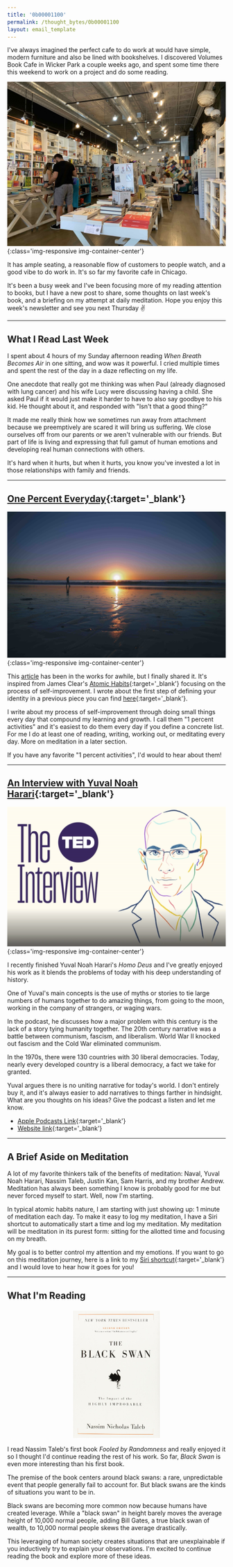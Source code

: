 ```yaml
---
title: '0b00001100'
permalink: /thought_bytes/0b00001100
layout: email_template
---
```

I've always imagined the perfect cafe to do work at would have simple, modern furniture and also be lined with bookshelves. I discovered Volumes Book Cafe in Wicker Park a couple weeks ago, and spent some time there this weekend to work on a project and do some reading.

![](/images/thought_bytes/volume.jpg){:class='img-responsive img-container-center'}

It has ample seating, a reasonable flow of customers to people watch, and a good vibe to do work in. It's so far my favorite cafe in Chicago.

It's been a busy week and I've been focusing more of my reading attention to books, but I have a new post to share, some thoughts on last week's book, and a briefing on my attempt at daily meditation. Hope you enjoy this week's newsletter and see you next Thursday ✌️

<hr class='post-hr' />

## What I Read Last Week

I spent about 4 hours of my Sunday afternoon reading *When Breath Becomes Air* in one sitting, and wow was it powerful. I cried multiple times and spent the rest of the day in a daze reflecting on my life.

One anecdote that really got me thinking was when Paul (already diagnosed with lung cancer) and his wife Lucy were discussing having a child. She asked Paul if it would just make it harder to have to also say goodbye to his kid. He thought about it, and responded with "Isn't that a good thing?"

It made me really think how we sometimes run away from attachment because we preemptively are scared it will bring us suffering. We close ourselves off from our parents or we aren't vulnerable with our friends. But part of life is living and expressing that full gamut of human emotions and developing real human connections with others.

It's hard when it hurts, but when it hurts, you know you've invested a lot in those relationships with family and friends.

<hr class='post-hr' />

## [**One Percent Everyday**](https://kevinarifin.com/one-percent){:target='_blank'}
![](/images/reflection.jpg){:class='img-responsive img-container-center'}

This [article](https://kevinarifin.com/one-percent) has been in the works for awhile, but I finally shared it. It's inspired from James Clear's [Atomic Habits](https://jamesclear.com/atomic-habits){:target='_blank'} focusing on the process of self-improvement. I wrote about the first step of defining your identity in a previous piece you can find [here](https://kevinarifin.com/identity-challenge){:target='_blank'}.

I write about my process of self-improvement through doing small things every day that compound my learning and growth. I call them "1 percent activities" and it's easiest to do them every day if you define a concrete list. For me I do at least one of reading, writing, working out, or meditating every day. More on meditation in a later section.

If you have any favorite "1 percent activities", I'd would to hear about them!

<hr class='post-hr' />

## [**An Interview with Yuval Noah Harari**](https://www.ted.com/talks/the_ted_interview_yuval_noah_harari_takes_us_into_the_past_and_reveals_the_real_dangers_ahead){:target='_blank'}

![](/images/thought_bytes/ted-yuval.png){:class='img-responsive img-container-center'}

I recently finished Yuval Noah Harari's *Homo Deus* and I've greatly enjoyed his work as it blends the problems of today with his deep understanding of history.

One of Yuval's main concepts is the use of myths or stories to tie large numbers of humans together to do amazing things, from going to the moon, working in the company of strangers, or waging wars.

In the podcast, he discusses how a major problem with this century is the lack of a story tying humanity together. The 20th century narrative was a battle between communism, fascism, and liberalism. World War II knocked out fascism and the Cold War eliminated communism.

In the 1970s, there were 130 countries with 30 liberal democracies. Today, nearly every developed country is a liberal democracy, a fact we take for granted.

Yuval argues there is no uniting narrative for today's world. I don't entirely buy it, and it's always easier to add narratives to things farther in hindsight. What are you thoughts on his ideas? Give the podcast a listen and let me know.

* [Apple Podcasts Link](){:target='_blank'}
* [Website link](https://www.ted.com/talks/the_ted_interview_yuval_noah_harari_takes_us_into_the_past_and_reveals_the_real_dangers_ahead){:target='_blank'}

<hr class='post-hr' />

## A Brief Aside on Meditation

A lot of my favorite thinkers talk of the benefits of meditation: Naval, Yuval Noah Harari, Nassim Taleb, Justin Kan, Sam Harris, and my brother Andrew. Meditation has always been something I know is probably good for me but never forced myself to start. Well, now I'm starting.

In typical atomic habits nature, I am starting with just showing up: 1 minute of meditation each day. To make it easy to log my meditation, I have a Siri shortcut to automatically start a time and log my meditation. My meditation will be meditation in its purest form: sitting for the allotted time and focusing on my breath.

My goal is to better control my attention and my emotions. If you want to go on this meditation journey, here is a link to my [Siri shortcut](https://www.icloud.com/shortcuts/8d1915400096411389a7575656a3ecb3){:target='_blank'} and I would love to hear how it goes for you!

<hr class='post-hr' />

## What I'm Reading

<center>
    <img src='/images/thought_bytes/black-swan.jpg' class="img-responsive img-container-center" style='max-width:200px; margin-top: 5px'/>
</center>

I read Nassim Taleb's first book *Fooled by Randomness* and really enjoyed it so I thought I'd continue reading the rest of his work. So far, *Black Swan* is even more interesting than his first book.

The premise of the book centers around black swans: a rare, unpredictable event that people generally fail to account for. But black swans are the kinds of situations you want to be in.

Black swans are becoming more common now because humans have created leverage. While a "black swan" in height barely moves the average height of 10,000 normal people, adding Bill Gates, a true black swan of wealth, to 10,000 normal people skews the average drastically.

This leveraging of human society creates situations that are unexplainable if you inductively try to explain your observations. I'm excited to continue reading the book and explore more of these ideas.